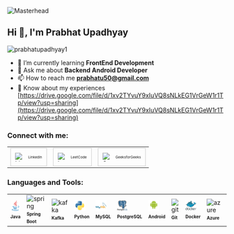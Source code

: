 ![Masterhead](https://mir-s3-cdn-cf.behance.net/project_modules/max_1200/79731568097599.5b50bca477735.jpg)

<h2 align="left">Hi 👋, I'm Prabhat Upadhyay</h2>

<p align="left"> <img src="https://komarev.com/ghpvc/?username=prabhatupadhyay1&label=Profile%20views&color=0e75b6&style=flat" alt="prabhatupadhyay1" /> </p>

- 🌱 I’m currently learning **FrontEnd Development**
- 💬 Ask me about **Backend Android Developer**
- 📫 How to reach me **prabhatu50@gmail.com**
- 📄 Know about my experiences [https://drive.google.com/file/d/1xv2TYvuY9xIuVQ8sNLkEG1VrGeW1r1Tp/view?usp=sharing](https://drive.google.com/file/d/1xv2TYvuY9xIuVQ8sNLkEG1VrGeW1r1Tp/view?usp=sharing)

<h3 align="left">Connect with me:</h3>
<table>
  <tr>
    <td>
      <div style="border: 1px solid #ccc; display: flex; align-items: center; padding: 10px;">
        <img src="https://raw.githubusercontent.com/rahuldkjain/github-profile-readme-generator/master/src/images/icons/Social/linked-in-alt.svg" alt="LinkedIn" width="20" height="20">
        <div style="display: flex; flex-direction: column; align-items: center; margin-left: 10px;">
          <span style="font-size: 8px;">LinkedIn</span>
        </div>
      </div>
    </td>
    <td>
      <div style="border: 1px solid #ccc; display: flex; align-items: center; padding: 10px;">
        <img src="https://raw.githubusercontent.com/rahuldkjain/github-profile-readme-generator/master/src/images/icons/Social/leet-code.svg" alt="LeetCode" width="20" height="20">
        <div style="display: flex; flex-direction: column; align-items: center; margin-left: 10px;">
          <span style="font-size: 8px;">LeetCode</span>
        </div>
      </div>
    </td>
    <td>
      <div style="border: 1px solid #ccc; display: flex; align-items: center; padding: 10px;">
        <img src="https://raw.githubusercontent.com/rahuldkjain/github-profile-readme-generator/master/src/images/icons/Social/geeks-for-geeks.svg" alt="GeeksforGeeks" width="20" height="20">
        <div style="display: flex; flex-direction: column; align-items: center; margin-left: 10px;">
          <span style="font-size: 8px;">GeeksforGeeks</span>
        </div>
      </div>
    </td>
  </tr>
</table>


<h3 align="left">Languages and Tools:</h3>
<table>
  <tr>
    <td>
      <img src="https://raw.githubusercontent.com/devicons/devicon/master/icons/java/java-original.svg" alt="java" width="25" height="25">
      <br><span style="font-size: 10px;"><b>Java</b></span>
    </td>
    <td>
      <img src="https://www.vectorlogo.zone/logos/springio/springio-icon.svg" alt="spring" width="25" height="25">
      <br><span style="font-size: 10px;"><b>Spring Boot</b></span>
    </td>
    <td>
      <img src="https://www.vectorlogo.zone/logos/apache_kafka/apache_kafka-icon.svg" alt="kafka" width="25" height="25">
      <br><span style="font-size: 10px;"><b>Kafka</b></span>
    </td>
    <td>
      <img src="https://raw.githubusercontent.com/devicons/devicon/master/icons/python/python-original.svg" alt "python" width="25" height="25">
      <br><span style="font-size: 10px;"><b>Python</b></span>
    </td>
    <td>
      <img src="https://raw.githubusercontent.com/devicons/devicon/master/icons/mysql/mysql-original-wordmark.svg" alt="mysql" width="25" height="25">
      <br><span style="font-size: 10px;"><b>MySQL</b></span>
    </td>
    <td>
      <img src="https://raw.githubusercontent.com/devicons/devicon/master/icons/postgresql/postgresql-original-wordmark.svg" alt="postgresql" width="25" height="25">
      <br><span style="font-size: 10px;"><b>PostgreSQL</b></span>
    </td>
    <td>
      <img src="https://raw.githubusercontent.com/devicons/devicon/master/icons/android/android-original-wordmark.svg" alt="android" width="25" height="25">
      <br><span style="font-size: 10px;"><b>Android</b></span>
    </td>
    <td>
      <img src="https://www.vectorlogo.zone/logos/git-scm/git-scm-icon.svg" alt="git" width="25" height="25">
      <br><span style="font-size: 10px;"><b>Git</b></span>
    </td>
    <td>
      <img src="https://raw.githubusercontent.com/devicons/devicon/master/icons/docker/docker-original-wordmark.svg" alt="docker" width="25" height="25">
      <br><span style="font-size: 10px;"><b>Docker</b></span>
    </td>
    <td>
      <img src="https://www.vectorlogo.zone/logos/microsoft_azure/microsoft_azure-icon.svg" alt="azure" width="25" height="25">
      <br><span style="font-size: 10px;"><b>Azure</b></span>
    </td>
  </tr>
</table>
